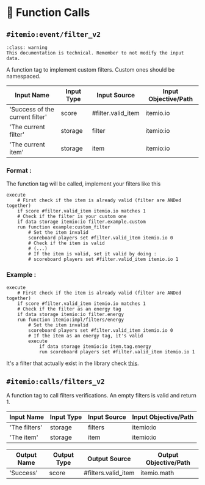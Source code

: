 # 🧩 Function Calls



## `#itemio:event/filter_v2`

```{admonition} Disclaimer 
:class: warning 
This documentation is technical. Remember to not modify the input data.
```

A function tag to implement custom filters. Custom ones should be namespaced.

| Input Name                            | Input Type   | Input Source             | Input Objective/Path    | 
| ---                                   | ---          | ---                      | ---                     | 
| 'Success of the current filter'       | score        | #filter.valid_item       | itemio.io             | 
| 'The current filter'                  | storage      | filter                   | itemio:io               |
| 'The current item'                    | storage      | item                     | itemio:io               |


### Format :
The function tag will be called, implement your filters like this

```mcfunction
execute 
    # First check if the item is already valid (filter are ANDed together)
    if score #filter.valid_item itemio.io matches 1 
    # Check if the filter is your custom one
    if data storage itemio:io filter.example.custom
    run function example:custom_filter
        # Set the item invalid
        scoreboard players set #filter.valid_item itemio.io 0
        # Check if the item is valid
        # (...)
        # If the item is valid, set it valid by doing :
        # scoreboard players set #filter.valid_item itemio.io 1
```



### Example :
```mcfunction
execute 
    # First check if the item is already valid (filter are ANDed together)
    if score #filter.valid_item itemio.io matches 1 
    # Check if the filter as an energy tag
    if data storage itemio:io filter.energy 
    run function itemio:impl/filters/energy
        # Set the item invalid
        scoreboard players set #filter.valid_item itemio.io 0
        # If the item as an energy tag, it's valid
        execute 
            if data storage itemio:io item.tag.energy 
            run scoreboard players set #filter.valid_item itemio.io 1
```
It's a filter that actually exist in the library check [this](https://github.com/edayot/ItemIO/blob/master/data/itemio/functions/impl/filters/repart.mcfunction).



## `#itemio:calls/filters_v2`

A function tag to call filters verifications. An empty filters is valid and return 1.

| Input Name                            | Input Type   | Input Source             | Input Objective/Path    | 
| ---                                   | ---          | ---                      | ---                     | 
| 'The filters'                         | storage      | filters                  | itemio:io               |
| 'The item'                            | storage      | item                     | itemio:io               |




| Output Name       | Output Type  | Output Source             | Output Objective/Path    | 
| ---               | ---          | ---                       | ---                     | 
| 'Success'         | score        | #filters.valid_item       | itemio.math             | 

